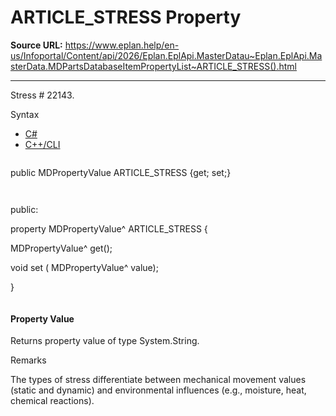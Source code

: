 # ARTICLE_STRESS Property

**Source URL:** https://www.eplan.help/en-us/Infoportal/Content/api/2026/Eplan.EplApi.MasterDatau~Eplan.EplApi.MasterData.MDPartsDatabaseItemPropertyList~ARTICLE_STRESS().html

---

Stress # 22143.

Syntax

- [C#](#i-syntax-CS)
- [C++/CLI](#i-syntax-CPP2005)

```
```
public MDPropertyValue ARTICLE_STRESS {get; set;}
```
```

```
```
public:

property MDPropertyValue^ ARTICLE_STRESS {

   MDPropertyValue^ get();

   void set (    MDPropertyValue^ value);

}
```
```

#### Property Value

Returns property value of type System.String.

Remarks

The types of stress differentiate between mechanical movement values (static and dynamic) and environmental influences (e.g., moisture, heat, chemical reactions).
